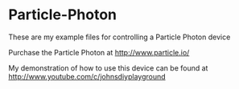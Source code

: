 # Particle-Photon
These are my example files for controlling a Particle Photon device

Purchase the Particle Photon at http://www.particle.io/

My demonstration of how to use this device can be found at http://www.youtube.com/c/johnsdiyplayground

